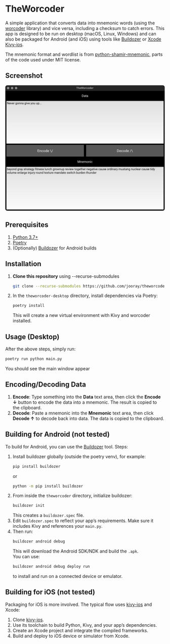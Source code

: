 # TheWorcoder

A simple application that converts data into mnemonic words (using the [worcoder](https://github.com/jooray/worcoder) library) and vice versa, including a checksum to catch errors. This app is designed to be run on desktop (macOS, Linux, Windows) and can also be packaged for Android (and iOS) using tools like [Buildozer](https://github.com/kivy/buildozer) or [Xcode Kivy-ios](https://kivy.org/doc/stable/guide/packaging-ios.html).

The mnemonic format and wordlist is from [python-shamir-mnemonic](https://github.com/trezor/python-shamir-mnemonic), parts of the code used under MIT license.

## Screenshot

![Screenshot](img/vorcoder-screenshot.png)

## Prerequisites

1. [Python 3.7+](https://www.python.org/)
2. [Poetry](https://python-poetry.org/docs/)
3. (Optionally) [Buildozer](https://kivy.org/doc/stable/guide/packaging-android.html) for Android builds

## Installation

1. **Clone this repository** using --recurse-submodules

   ```bash
   git clone --recurse-submodules https://github.com/jooray/theworcoder-desktop
   ```

2. In the `theworcoder-desktop` directory, install dependencies via Poetry:
   ```bash
   poetry install
   ```
   This will create a new virtual environment with Kivy and worcoder installed.

## Usage (Desktop)

After the above steps, simply run:

```bash
poetry run python main.py
```

You should see the main window appear

## Encoding/Decoding Data

1. **Encode**: Type something into the **Data** text area, then click the **Encode ↓** button to encode the data into a mnemonic. The result is copied to the clipboard.
2. **Decode**: Paste a mnemonic into the **Mnemonic** text area, then click **Decode ↑** to decode back into data. The data is copied to the clipboard.

## Building for Android (not tested)

To build for Android, you can use the [Buildozer](https://github.com/kivy/buildozer) tool. Steps:

1. Install buildozer globally (outside the poetry venv), for example:
   ```bash
   pip install buildozer
   ```
   or  
   ```bash
   python -m pip install buildozer
   ```
2. From inside the `theworcoder` directory, initialize buildozer:
   ```bash
   buildozer init
   ```
   This creates a `buildozer.spec` file.
3. Edit `buildozer.spec` to reflect your app’s requirements. Make sure it includes Kivy and references your `main.py`.
4. Then run:
   ```bash
   buildozer android debug
   ```
   This will download the Android SDK/NDK and build the `.apk`.  
   You can use:
   ```bash
   buildozer android debug deploy run
   ```
   to install and run on a connected device or emulator.

## Building for iOS (not tested)

Packaging for iOS is more involved. The typical flow uses [kivy-ios](https://kivy.org/doc/stable/guide/packaging-ios.html) and Xcode:

1. Clone [kivy-ios](https://github.com/kivy/kivy-ios).
2. Use its toolchain to build Python, Kivy, and your app’s dependencies.
3. Create an Xcode project and integrate the compiled frameworks.
4. Build and deploy to iOS device or simulator from Xcode.
